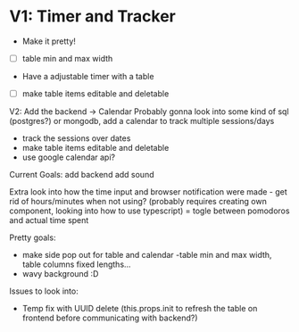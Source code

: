 # V1: Timer and Tracker #
* Make it pretty! 
- [ ] table min and max width
* Have a adjustable timer with a table
- [ ] make table items editable and deletable

V2: Add the backend -> Calendar
Probably gonna look into some kind of sql (postgres?) or mongodb, add a calendar to track multiple sessions/days
- track the sessions over dates
- make table items editable and deletable
- use google calendar api?

Current Goals:
add backend
add sound

Extra
look into how the time input and browser notification were made
    - get rid of hours/minutes when not using? (probably requires creating own component, looking into how to use typescript)
    = togle between pomodoros and actual time spent

Pretty goals:
- make side pop out for table and calendar
    -table min and max width, table columns fixed lengths...
- wavy background :D

Issues to look into:
- Temp fix with UUID delete (this.props.init to refresh the table on frontend before communicating with backend?)
